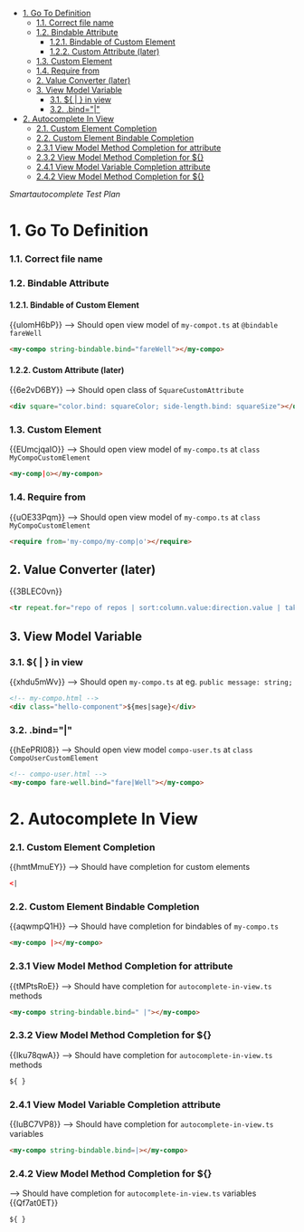 - [1. Go To Definition](#1-go-to-definition)
    - [1.1. Correct file name](#11-correct-file-name)
    - [1.2. Bindable Attribute](#12-bindable-attribute)
      - [1.2.1. Bindable of Custom Element](#121-bindable-of-custom-element)
      - [1.2.2. Custom Attribute (later)](#122-custom-attribute-later)
    - [1.3. Custom Element](#13-custom-element)
    - [1.4. Require from](#14-require-from)
  - [2. Value Converter (later)](#2-value-converter-later)
  - [3. View Model Variable](#3-view-model-variable)
    - [3.1. ${ | } in view](#31----in-view)
    - [3.2. .bind="|"](#32-bind%22%22)
- [2. Autocomplete In View](#2-autocomplete-in-view)
    - [2.1. Custom Element Completion](#21-custom-element-completion)
    - [2.2. Custom Element Bindable Completion](#22-custom-element-bindable-completion)
    - [2.3.1 View Model Method Completion for attribute](#231-view-model-method-completion-for-attribute)
    - [2.3.2 View Model Method Completion for ${}](#232-view-model-method-completion-for)
    - [2.4.1 View Model Variable Completion attribute](#241-view-model-variable-completion-attribute)
    - [2.4.2 View Model Method Completion for ${}](#242-view-model-method-completion-for)

_Smartautocomplete Test Plan_

# 1. Go To Definition
### 1.1. Correct file name

### 1.2. Bindable Attribute

#### 1.2.1. Bindable of Custom Element
{{uIomH6bP}}
--> Should open view model of `my-compot.ts` at `@bindable fareWell`
```html
<my-compo string-bindable.bind="fareWell"></my-compo>
```

#### 1.2.2. Custom Attribute (later)
{{6e2vD6BY}}
--> Should open class of `SquareCustomAttribute`
```html
<div square="color.bind: squareColor; side-length.bind: squareSize"></div>
```

### 1.3. Custom Element
{{EUmcjqaIO}}
--> Should open view model of `my-compo.ts` at `class MyCompoCustomElement`
```html
<my-comp|o></my-compon>
```

### 1.4. Require from
{{uOE33Pqm}}
--> Should open view model of `my-compo.ts` at `class MyCompoCustomElement`
```html
<require from='my-compo/my-comp|o'></require>
```

## 2. Value Converter (later)
{{3BLEC0vn}}
```html
<tr repeat.for="repo of repos | sort:column.value:direction.value | take:10">
```

## 3. View Model Variable

### 3.1. ${ | } in view
{{xhdu5mWv}}
--> Should open `my-compo.ts` at eg. `public message: string;`
```html
<!-- my-compo.html -->
<div class="hello-component">${mes|sage}</div>
```

### 3.2. .bind="|"
{{hEePRI08}}
--> Should open view model `compo-user.ts` at `class CompoUserCustomElement`
```html
<!-- compo-user.html -->
<my-compo fare-well.bind="fare|Well"></my-compo>
```

# 2. Autocomplete In View

### 2.1. Custom Element Completion
{{hmtMmuEY}}
--> Should have completion for custom elements
```html
<|
```

### 2.2. Custom Element Bindable Completion
{{aqwmpQ1H}}
--> Should have completion for bindables of `my-compo.ts`
```html
<my-compo |></my-compo>
```

### 2.3.1 View Model Method Completion for attribute
{{tMPtsRoE}}
--> Should have completion for `autocomplete-in-view.ts` methods
```html
<my-compo string-bindable.bind=" |"></my-compo>
```

### 2.3.2 View Model Method Completion for ${}
{{Iku78qwA}}
--> Should have completion for `autocomplete-in-view.ts` methods
```html
${ }
```

### 2.4.1 View Model Variable Completion attribute
{{IuBC7VP8}}
--> Should have completion for `autocomplete-in-view.ts` variables
```html
<my-compo string-bindable.bind=|></my-compo>
```

### 2.4.2 View Model Method Completion for ${}
--> Should have completion for `autocomplete-in-view.ts` variables
{{Qf7at0ET}}
```html
${ }
```
